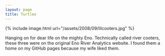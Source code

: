 ```yaml
---
layout: page
title: Turtles
---
```


{% include image.html url="/assets/2008/09/lilcooters.jpg" %}

Hanging on for dear life on the mighty Eno. Technically called river cooters, these three were on the original Eno River Analytics website. I found them a home on my GitHub pages because my wife liked them.
